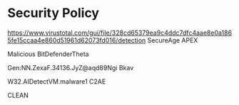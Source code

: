 # Security Policy

https://www.virustotal.com/gui/file/328cd65379ea9c4ddc7dfc4aae8e0a1865fe15ccaa4e860d51961d62073fd016/detection
SecureAge APEX

Malicious
BitDefenderTheta

Gen:NN.ZexaF.34136.JyZ@aqd89Ngi
Bkav

W32.AIDetectVM.malware1
C2AE

CLEAN

